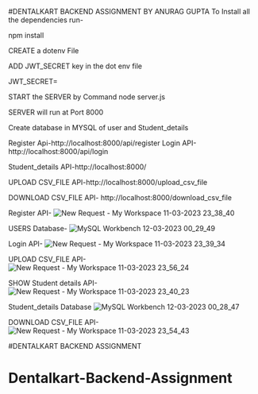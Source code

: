 #DENTALKART BACKEND ASSIGNMENT BY ANURAG GUPTA
To Install all the dependencies run-

npm install

CREATE  a dotenv File

ADD JWT_SECRET key in the dot env file

JWT_SECRET=

START the SERVER by Command node server.js

SERVER will run at Port 8000

Create database in MYSQL of user and Student_details

Register Api-http://localhost:8000/api/register
Login API-http://localhost:8000/api/login

Student_details API-http://localhost:8000/

UPLOAD CSV_FILE API-http://localhost:8000/upload_csv_file

DOWNLOAD CSV_FILE API- http://localhost:8000/download_csv_file

Register API-
![New Request - My Workspace 11-03-2023 23_38_40](https://user-images.githubusercontent.com/86673132/224508631-830de213-57f0-4ffb-9ac6-fc23092d19f9.png)

USERS Database-
![MySQL Workbench 12-03-2023 00_29_49](https://user-images.githubusercontent.com/86673132/224507138-3833e85e-8cd4-4e4b-bea4-841f39413883.png)

Login API-
![New Request - My Workspace 11-03-2023 23_39_34](https://user-images.githubusercontent.com/86673132/224508745-d1767604-739b-4faf-bf40-5e0d3fa44424.png)

UPLOAD CSV_FILE API-
![New Request - My Workspace 11-03-2023 23_56_24](https://user-images.githubusercontent.com/86673132/224508969-b51d7b4f-f552-4f61-9770-ec62032bbf02.png)

SHOW Student details API-
![New Request - My Workspace 11-03-2023 23_40_23](https://user-images.githubusercontent.com/86673132/224508852-a3db9d26-7c02-4b82-9eeb-85390173e2b1.png)

Student_details Database
![MySQL Workbench 12-03-2023 00_28_47](https://user-images.githubusercontent.com/86673132/224507174-8f4b2b88-3305-4b40-ac00-5738a67d4e33.png)

DOWNLOAD CSV_FILE API-
![New Request - My Workspace 11-03-2023 23_54_43](https://user-images.githubusercontent.com/86673132/224508891-a6975394-7b46-4b67-baeb-a6514a3d57b5.png)



#DENTALKART BACKEND ASSIGNMENT
# Dentalkart-Backend-Assignment
